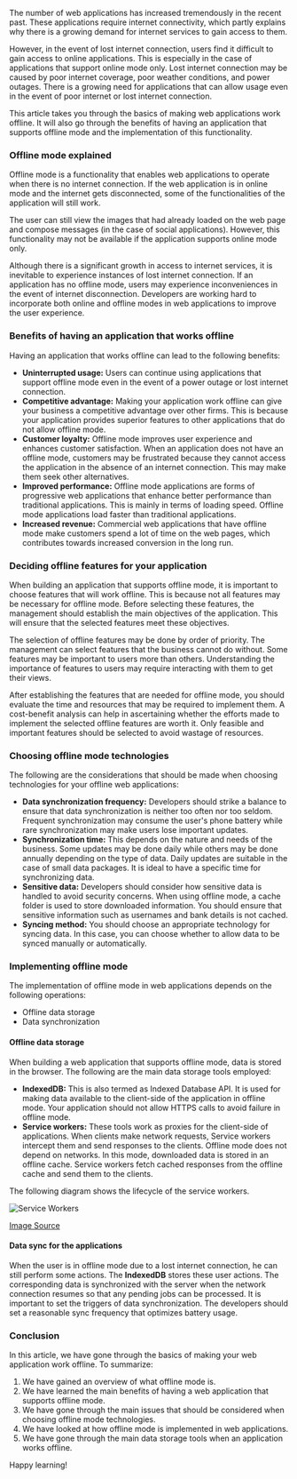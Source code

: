 The number of web applications has increased tremendously in the recent past. These applications require internet connectivity, which partly explains why there is a growing demand for internet services to gain access to them. 

However, in the event of lost internet connection, users find it difficult to gain access to online applications. This is especially in the case of applications that support online mode only. Lost internet connection may be caused by poor internet coverage, poor weather conditions, and power outages. There is a growing need for applications that can allow usage even in the event of poor internet or lost internet connection. 

This article takes you through the basics of making web applications work offline. It will also go through the benefits of having an application that supports offline mode and the implementation of this functionality. 

### Offline mode explained 
Offline mode is a functionality that enables web applications to operate when there is no internet connection. If the web application is in online mode and the internet gets disconnected, some of the functionalities of the application will still work.

The user can still view the images that had already loaded on the web page and compose messages (in the case of social applications). However, this functionality may not be available if the application supports online mode only. 

Although there is a significant growth in access to internet services, it is inevitable to experience instances of lost internet connection. If an application has no offline mode, users may experience inconveniences in the event of internet disconnection. Developers are working hard to incorporate both online and offline modes in web applications to improve the user experience.  

### Benefits of having an application that works offline
Having an application that works offline can lead to the following benefits:
- **Uninterrupted usage:** Users can continue using applications that support offline mode even in the event of a power outage or lost internet connection. 
- **Competitive advantage:** Making your application work offline can give your business a competitive advantage over other firms. This is because your application provides superior features to other applications that do not allow offline mode. 
- **Customer loyalty:** Offline mode improves user experience and enhances customer satisfaction. When an application does not have an offline mode, customers may be frustrated because they cannot access the application in the absence of an internet connection. This may make them seek other alternatives. 
- **Improved performance:** Offline mode applications are forms of progressive web applications that enhance better performance than traditional applications. This is mainly in terms of loading speed. Offline mode applications load faster than traditional applications. 
- **Increased revenue:** Commercial web applications that have offline mode make customers spend a lot of time on the web pages, which contributes towards increased conversion in the long run. 
  
### Deciding offline features for your application
When building an application that supports offline mode, it is important to choose features that will work offline. This is because not all features may be necessary for offline mode. Before selecting these features, the management should establish the main objectives of the application. This will ensure that the selected features meet these objectives. 

The selection of offline features may be done by order of priority. The management can select features that the business cannot do without. Some features may be important to users more than others. Understanding the importance of features to users may require interacting with them to get their views. 

After establishing the features that are needed for offline mode, you should evaluate the time and resources that may be required to implement them. A cost-benefit analysis can help in ascertaining whether the efforts made to implement the selected offline features are worth it. Only feasible and important features should be selected to avoid wastage of resources. 

### Choosing offline mode technologies
The following are the considerations that should be made when choosing technologies for your offline web applications:
- **Data synchronization frequency:** Developers should strike a balance to ensure that data synchronization is neither too often nor too seldom. Frequent synchronization may consume the user's phone battery while rare synchronization may make users lose important updates. 
- **Synchronization time:** This depends on the nature and needs of the business. Some updates may be done daily while others may be done annually depending on the type of data. Daily updates are suitable in the case of small data packages. It is ideal to have a specific time for synchronizing data. 
- **Sensitive data:** Developers should consider how sensitive data is handled to avoid security concerns. When using offline mode, a cache folder is used to store downloaded information. You should ensure that sensitive information such as usernames and bank details is not cached. 
- **Syncing method:** You should choose an appropriate technology for syncing data. In this case, you can choose whether to allow data to be synced manually or automatically. 
  
### Implementing offline mode
The implementation of offline mode in web applications depends on the following operations:
- Offline data storage
- Data synchronization
  
#### Offline data storage
When building a web application that supports offline mode, data is stored in the browser. The following are the main data storage tools employed:
- **IndexedDB:** This is also termed as Indexed Database API. It is used for making data available to the client-side of the application in offline mode. Your application should not allow HTTPS calls to avoid failure in offline mode. 
- **Service workers:** These tools work as proxies for the client-side of applications. When clients make network requests, Service workers intercept them and send responses to the clients.  Offline mode does not depend on networks. In this mode, downloaded data is stored in an offline cache. Service workers fetch cached responses from the offline cache and send them to the clients.
  
The following diagram shows the lifecycle of the service workers. 

![Service Workers](/engineering-education/the-basics-to-making-your-web-application-work-offline/service-workers.png)

[Image Source](https://yalantis.com/uploads/ckeditor/pictures/4093/service-workers-for-a-web-app.png)

#### Data sync for the applications
When the user is in offline mode due to a lost internet connection, he can still perform some actions. The **IndexedDB** stores these user actions. The corresponding data is synchronized with the server when the network connection resumes so that any pending jobs can be processed. It is important to set the triggers of data synchronization. The developers should set a reasonable sync frequency that optimizes battery usage. 

### Conclusion
In this article, we have gone through the basics of making your web application work offline. To summarize: 
1. We have gained an overview of what offline mode is.
2. We have learned the main benefits of having a web application that supports offline mode. 
3. We have gone through the main issues that should be considered when choosing offline mode technologies.
4. We have looked at how offline mode is implemented in web applications. 
5. We have gone through the main data storage tools when an application works offline.

Happy learning!
